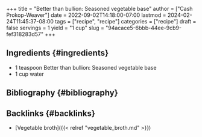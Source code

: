 +++
title = "Better than bullion: Seasoned vegetable base"
author = ["Cash Prokop-Weaver"]
date = 2022-09-02T14:18:00-07:00
lastmod = 2024-02-24T11:45:37-08:00
tags = ["recipe", "recipe"]
categories = ["recipe"]
draft = false
servings = 1
yield = "1 cup"
slug = "94acace5-6bbb-44ee-9cb9-fef318283d57"
+++

## Ingredients {#ingredients}

<div class="ingredients">

-   1 teaspoon Better than bullion: Seasoned vegetable base
-   1 cup water

</div>


## Bibliography {#bibliography}

<style>.csl-entry{text-indent: -1.5em; margin-left: 1.5em;}</style><div class="csl-bib-body">
</div>


## Backlinks {#backlinks}

-   [Vegetable broth]({{< relref "vegetable_broth.md" >}})
